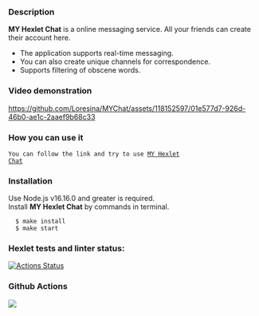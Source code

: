 ### Description

**MY Hexlet Chat** is a online messaging service.
All your friends can create their account here.
* The application supports real-time messaging.
* You can also create unique channels for correspondence.
* Supports filtering of obscene words.

### Video demonstration
https://github.com/Loresina/MYChat/assets/118152597/01e577d7-926d-46b0-ae1c-2aaef9b68c33

### How you can use it

<code>You can follow the link and try to use [MY Hexlet Chat](https://my-own-slack-chat-loresina.onrender.com)
</code>

### Installation

Use Node.js v16.16.0 and greater is required.    
Install **MY Hexlet Chat** by commands in terminal.

```
  $ make install
  $ make start
``` 

### Hexlet tests and linter status:
[![Actions Status](https://github.com/Loresina/frontend-bootcamp-project-12/workflows/hexlet-check/badge.svg)](https://github.com/Loresina/frontend-bootcamp-project-12/actions)

### Github Actions
<a href="https://github.com/Loresina/frontend-bootcamp-project-12/actions"><img src="https://github.com/Loresina/frontend-bootcamp-project-12/actions/workflows/hexlet-check.yml/badge.svg" /></a>

